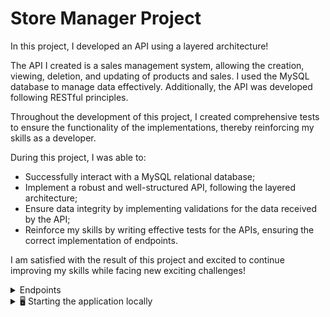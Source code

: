# Store Manager Project

In this project, I developed an API using a layered architecture!

The API I created is a sales management system, allowing the creation, viewing, deletion, and updating of products and sales. I used the MySQL database to manage data effectively. Additionally, the API was developed following RESTful principles.

Throughout the development of this project, I created comprehensive tests to ensure the functionality of the implementations, thereby reinforcing my skills as a developer.

During this project, I was able to:

- Successfully interact with a MySQL relational database;
- Implement a robust and well-structured API, following the layered architecture;
- Ensure data integrity by implementing validations for the data received by the API;
- Reinforce my skills by writing effective tests for the APIs, ensuring the correct implementation of endpoints.

I am satisfied with the result of this project and excited to continue improving my skills while facing new exciting challenges!

<details>
<summary>Endpoints</summary>

### Products

#### GET `/products`

- Returns an array with all products.

## Used Stacks

- Node.js
- MySQL
- Docker
- JWT (JSON Web Tokens)
- Mocha / Chai

Clone the project

````bash
git clone git@github.com:gabesouto/store-manager.git

Entre no diretório do projeto

```bash
  cd store-manager
````

Install dependencies

```bash
# Install dependencies
npm install

# Start the compose containers for `backend` and `db`
# The application will be available at `http://localhost:3001` in development mode
docker-compose up -d

# You can view the application logs with `docker logs -n 20 -f <container-name>`
docker logs -n 20 -f store_manager
```

</details>

<details>
<summary>🖥️ Starting the application locally</summary>

⚠️ Attention: When running locally, the application should receive environment variables as exemplified in env.example to communicate with the database service.

```bash
# Install dependencies
npm install

# Start only the `db` service in compose
docker-compose up -d db

# Start the application in development mode
npm run dev:local


```
